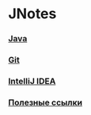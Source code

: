 # JNotes

### [Java](pages/java.md)

### [Git](pages/git.md)

### [IntelliJ IDEA](pages/intellij_idea.md)

### [Полезные ссылки](pages/useful.md)
